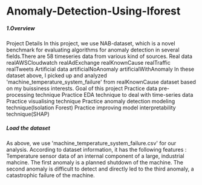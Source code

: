 # Anomaly-Detection-Using-Iforest
##### 1.Overview
Project Details
 In this project, we use NAB-dataset, which is a novel benchmark for evaluating algorithms for anomaly detection in several fields.There are 58 timeseries data from various kind of sources.
Real data
realAWSCloudwatch
realAdExchange
realKnownCause
realTraffic
realTweets
Artificial data
artificialNoAnomaly
artificialWithAnomaly In these dataset above, I picked up and analyzed 'machine_temperature_system_failure' from realKnownCause dataset based on my buissiness interests.
Goal of this project
Practice data pre-processing technique
Practice EDA technique to deal with time-series data
Practice visualising technique
Practice anomaly detection modeling technique(Isolation Forest)
Practice improving model interpretability technique(SHAP)

 ##### Load the dataset
As above, we use 'machine_temperature_system_failure.csv' for our analysis.
According to dataset information, it has the following features :
Temperature sensor data of an internal component of a large, industrial mahcine.
The first anomaly is a planned shutdown of the machine.
The second anomaly is difficult to detect and directly led to the third anomaly, a catastrophic failure of the machine.
